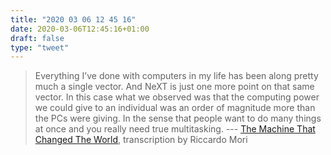 ```yaml
---
title: "2020 03 06 12 45 16"
date: 2020-03-06T12:45:16+01:00
draft: false
type: "tweet"
---
```

> Everything I’ve done with computers in my life has been along pretty much a single vector. And NeXT is just one more point on that same vector. In this case what we observed was that the computing power we could give to an individual was an order of magnitude more than the PCs were giving. In the sense that people want to do many things at once and you really need true multitasking. --- [The Machine That Changed The World](http://morrick.me/archives/8816), transcription by Riccardo Mori
